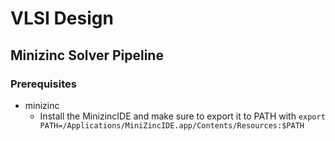 # VLSI Design

## Minizinc Solver Pipeline

### Prerequisites
- minizinc
  - Install the MinizincIDE and make sure to export it to PATH with `export PATH=/Applications/MiniZincIDE.app/Contents/Resources:$PATH`
